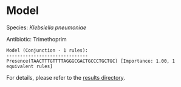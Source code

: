 
# Model

Species: *Klebsiella pneumoniae*

Antibiotic: Trimethoprim

```
Model (Conjunction - 1 rules):
------------------------------
Presence(TAACTTTGTTTTAGGGCGACTGCCCTGCTGC) [Importance: 1.00, 1 equivalent rules]

```

For details, please refer to the [results directory](../../../../../results/scm_b/klebsiella%20pneumoniae/trimethoprim/repeat_5/).

